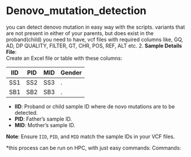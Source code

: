 # Denovo_mutation_detection
you can detect denovo mutation in easy way with the scripts.
variants that are not present in either of your parents, but does exist in the proband(child)
you need to have, vcf files with required columns like, GQ, AD, DP QUALITY, FILTER, GT, CHR, POS, REF, ALT etc.
2. **Sample Details File**:  
   Create an Excel file or table with these columns:

   | IID  | PID  | MID  | Gender |
   |------|------|------|--------|
   | SS1  | SS2  | SS3  | .      |
   | SB1  | SB2  | SB3  | .      |

   - **IID**: Proband or child sample ID where de novo mutations are to be detected.  
   - **PID**: Father’s sample ID.  
   - **MID**: Mother’s sample ID.  

   **Note**: Ensure `IID`, `PID`, and `MID` match the sample IDs in your VCF files.

*this process can be run on HPC, with just easy commands:
Commands:
